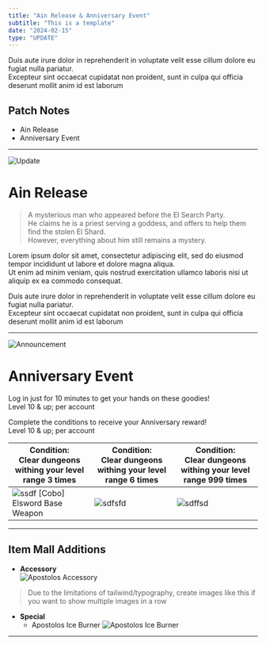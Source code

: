 ```yaml
--- 
title: "Ain Release & Anniversary Event"        
subtitle: "This is a template"        
date: "2024-02-15"        
type: "UPDATE"
---  
```


Duis aute irure dolor in reprehenderit in voluptate velit esse cillum dolore eu fugiat nulla pariatur.  
Excepteur sint occaecat cupidatat non proident, sunt in culpa qui officia deserunt mollit anim id est laborum

## Patch Notes
- Ain Release
- Anniversary Event

---  

![Update](https://media.discordapp.net/attachments/1191062645642633267/1206281680265023624/Event_Post_5.png?ex=65db705c&is=65c8fb5c&hm=35f0eb01681684a728885242f7b5036426e6f5ea6b902cfa1b4381b32ced1692&=&format=webp&quality=lossless)

# Ain Release

>A mysterious man who appeared before the El Search Party.  
>He claims he is a priest serving a goddess, and offers to help them find the stolen El Shard.  
>However, everything about him still remains a mystery.

Lorem ipsum dolor sit amet, consectetur adipiscing elit, sed do eiusmod tempor incididunt ut labore et dolore magna aliqua.  
Ut enim ad minim veniam, quis nostrud exercitation ullamco laboris nisi ut aliquip ex ea commodo consequat.

Duis aute irure dolor in reprehenderit in voluptate velit esse cillum dolore eu fugiat nulla pariatur.  
Excepteur sint occaecat cupidatat non proident, sunt in culpa qui officia deserunt mollit anim id est laborum
  
---  

![Announcement](https://media.discordapp.net/attachments/1191062645642633267/1206273046122332210/Event_Post.png?ex=65db6851&is=65c8f351&hm=490f282346b820db90eeb08124bc237e22ede7928e484c8607ffd1d966e1c2e5&=&format=webp&quality=lossless)

# Anniversary Event

Log in just for 10 minutes to get your hands on these goodies!  
Level 10 & up; per account

Complete the conditions to receive your Anniversary reward!  
Level 10 & up; per account

| **Condition**:<br>Clear dungeons withing your level range 3 times                                       | **Condition**:<br>Clear dungeons withing your level range 6 times | **Condition**:<br>Clear dungeons withing your level range 999 times |
|---------------------------------------------------------------------------------------------------------| ---- | ---- |
| ![ssdf](https://elwiki.net/wiki/images/9/99/HQ_Shop_Elsword_Cash_Weapon.png) [Cobo] Elsword Base Weapon | ![sdfsfd](https://elwiki.net/wiki/images/2/20/HQ_Shop_ELSWORD_Alterasia_WEAPON.png) | ![sdffsd](https://elwiki.net/wiki/images/7/74/HQ_Shop_Elsword_Cash_Weapon13.png) |

---   

## Item Mall Additions

- **Accessory**    
  ![Apostolos Accessory](https://elwiki.net/wiki/images/3/3a/IB_-_Apostolos_Top_Piece_Accessory.png)

> Due to the limitations of tailwind/typography, create images like this if you want to show multiple images in a row

- **Special**
  - Apostolos Ice Burner ![Apostolos Ice Burner](https://elwiki.net/wiki/images/9/98/IB_-_Apostolos.png)

---
